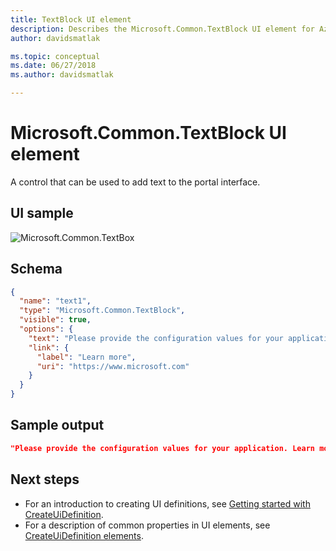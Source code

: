 ```yaml
---
title: TextBlock UI element
description: Describes the Microsoft.Common.TextBlock UI element for Azure portal. Use to add text to the interface.
author: davidsmatlak

ms.topic: conceptual
ms.date: 06/27/2018
ms.author: davidsmatlak

---
```


# Microsoft.Common.TextBlock UI element

A control that can be used to add text to the portal interface.

## UI sample

![Microsoft.Common.TextBox](./media/managed-application-elements/microsoft-common-textblock.png)

## Schema

```json
{
  "name": "text1",
  "type": "Microsoft.Common.TextBlock",
  "visible": true,
  "options": {
    "text": "Please provide the configuration values for your application.",
    "link": {
      "label": "Learn more",
      "uri": "https://www.microsoft.com"
    }
  }
}
```

## Sample output

```json
"Please provide the configuration values for your application. Learn more"
```

## Next steps

* For an introduction to creating UI definitions, see [Getting started with CreateUiDefinition](create-uidefinition-overview.md).
* For a description of common properties in UI elements, see [CreateUiDefinition elements](create-uidefinition-elements.md).
